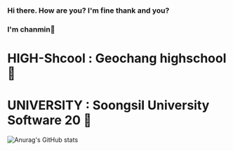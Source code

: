 ### Hi there. How are you? I'm fine thank and you?
### I'm chanmin👋

# HIGH-Shcool : Geochang highschool 🏨
# UNIVERSITY : Soongsil University Software 20 🏬

![Anurag's GitHub stats](https://github-readme-stats.vercel.app/api?username=chanmin-00&show_icons=true&theme=radical)

<!--
**chanmin-00/chanmin-00** is a ✨ _special_ ✨ repository because its `README.md` (this file) appears on your GitHub profile.

Here are some ideas to get you started:

- 🔭 I’m currently working on ...
- 🌱 I’m currently learning ...
- 👯 I’m looking to collaborate on ...
- 🤔 I’m looking for help with ...
- 💬 Ask me about ...
- 📫 How to reach me: ...
- 😄 Pronouns: ...
- ⚡ Fun fact: ...
-->
